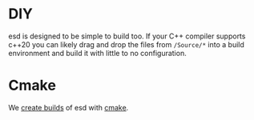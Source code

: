 # DIY

esd is designed to be simple to build too. If your C++ compiler supports c++20 you can likely drag and drop the files from `/Source/*` into a build environment and build it with little to no configuration.

# Cmake

We [create builds](/.github/workflows) of esd with [cmake](https://cmake.org/).